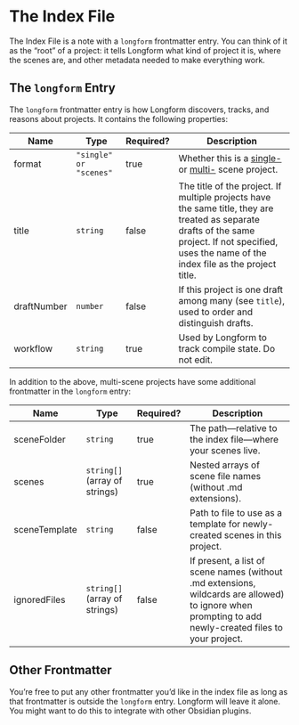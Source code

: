 # The Index File

The Index File is a note with a `longform` frontmatter entry. You can think of it as the “root” of a project: it tells Longform what kind of project it is, where the scenes are, and other metadata needed to make everything work.

## The `longform` Entry

The `longform` frontmatter entry is how Longform discovers, tracks, and reasons about projects. It contains the following properties:

| Name        | Type                   | Required? | Description                                                                                                                                                                                          |
| ----------- | ---------------------- | --------- | ---------------------------------------------------------------------------------------------------------------------------------------------------------------------------------------------------- |
| format      | `"single" or "scenes"` | true      | Whether this is a [single-](./SINGLE_SCENE_PROJECTS.md) or [multi-](./MULTIPLE_SCENE_PROJECTS.md) scene project.                                                                                     |
| title       | `string`               | false     | The title of the project. If multiple projects have the same title, they are treated as separate drafts of the same project. If not specified, uses the name of the index file as the project title. |
| draftNumber | `number`               | false     | If this project is one draft among many (see `title`), used to order and distinguish drafts.                                                                                                         |
| workflow    | `string`               | true      | Used by Longform to track compile state. Do not edit.                                                                                                                                                |

In addition to the above, multi-scene projects have some additional frontmatter in the `longform` entry:

| Name          | Type                          | Required? | Description                                                                                                                                            |
| ------------- | ----------------------------- | --------- | ------------------------------------------------------------------------------------------------------------------------------------------------------ |
| sceneFolder   | `string`                      | true      | The path—relative to the index file—where your scenes live.                                                                                            |
| scenes        | `string[]` (array of strings) | true      | Nested arrays of scene file names (without .md extensions).                                                                                            |
| sceneTemplate | `string`                      | false     | Path to file to use as a template for newly-created scenes in this project.                                                                            |
| ignoredFiles  | `string[]` (array of strings) | false     | If present, a list of scene names (without .md extensions, wildcards are allowed) to ignore when prompting to add newly-created files to your project. |

## Other Frontmatter

You’re free to put any other frontmatter you’d like in the index file as long as that frontmatter is outside the `longform` entry. Longform will leave it alone. You might want to do this to integrate with other Obsidian plugins.
